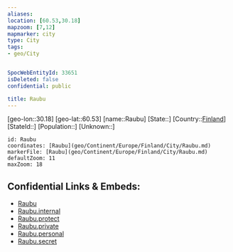```yaml
---
aliases: 
location: [60.53,30.18]
mapzoom: [7,12] 
mapmarker: city 
type: City
tags:
- geo/City


SpocWebEntityId: 33651
isDeleted: false
confidential: public

title: Raubu
---
```

[geo-lon::30.18]
[geo-lat::60.53]
[name::Raubu]
[State::]
[Country::[Finland](geo/Continent/Europe/Finland.md)]
[StateId::]
[Population::]
[Unknown::]


```leaflet
id: Raubu
coordinates: [Raubu](geo/Continent/Europe/Finland/City/Raubu.md)
markerFile: [Raubu](geo/Continent/Europe/Finland/City/Raubu.md)
defaultZoom: 11 
maxZoom: 18
```


## Confidential Links & Embeds: 
- [Raubu](../../../../../../_public/geo/Continent/Europe/Finland/City/Raubu.md) 
- [Raubu.internal](../../../../../../_internal/geo/Continent/Europe/Finland/City/Raubu.internal.md) 
- [Raubu.protect](../../../../../../_protect/geo/Continent/Europe/Finland/City/Raubu.protect.md) 
- [Raubu.private](../../../../../../_private/geo/Continent/Europe/Finland/City/Raubu.private.md) 
- [Raubu.personal](../../../../../../_personal/geo/Continent/Europe/Finland/City/Raubu.personal.md) 
- [Raubu.secret](../../../../../../_secret/geo/Continent/Europe/Finland/City/Raubu.secret.md) 

